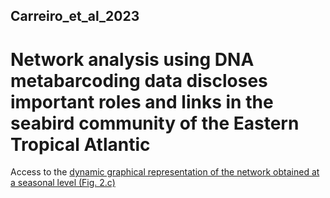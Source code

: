 ## Carreiro_et_al_2023

# Network analysis using DNA metabarcoding data discloses important roles and links in the seabird community of the Eastern Tropical Atlantic

Access to the [dynamic graphical representation of the network obtained at a seasonal level (Fig. 2.c)](/network/)
